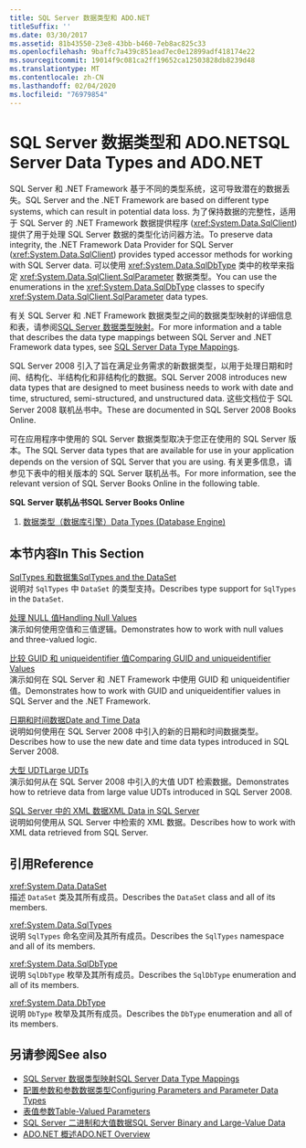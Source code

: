 ```yaml
---
title: SQL Server 数据类型和 ADO.NET
titleSuffix: ''
ms.date: 03/30/2017
ms.assetid: 81b43550-23e8-43bb-b460-7eb8ac825c33
ms.openlocfilehash: 9baffc7a439c851ead7ec0e12899adf418174e22
ms.sourcegitcommit: 19014f9c081ca2ff19652ca12503828db8239d48
ms.translationtype: MT
ms.contentlocale: zh-CN
ms.lasthandoff: 02/04/2020
ms.locfileid: "76979854"
---
```

# <a name="sql-server-data-types-and-adonet"></a><span data-ttu-id="5067b-102">SQL Server 数据类型和 ADO.NET</span><span class="sxs-lookup"><span data-stu-id="5067b-102">SQL Server Data Types and ADO.NET</span></span>
<span data-ttu-id="5067b-103">SQL Server 和 .NET Framework 基于不同的类型系统，这可导致潜在的数据丢失。</span><span class="sxs-lookup"><span data-stu-id="5067b-103">SQL Server and the .NET Framework are based on different type systems, which can result in potential data loss.</span></span> <span data-ttu-id="5067b-104">为了保持数据的完整性，适用于 SQL Server 的 .NET Framework 数据提供程序 (<xref:System.Data.SqlClient>) 提供了用于处理 SQL Server 数据的类型化访问器方法。</span><span class="sxs-lookup"><span data-stu-id="5067b-104">To preserve data integrity, the .NET Framework Data Provider for SQL Server (<xref:System.Data.SqlClient>) provides typed accessor methods for working with SQL Server data.</span></span> <span data-ttu-id="5067b-105">可以使用 <xref:System.Data.SqlDbType> 类中的枚举来指定 <xref:System.Data.SqlClient.SqlParameter> 数据类型。</span><span class="sxs-lookup"><span data-stu-id="5067b-105">You can use the enumerations in the <xref:System.Data.SqlDbType> classes to specify <xref:System.Data.SqlClient.SqlParameter> data types.</span></span>  
  
 <span data-ttu-id="5067b-106">有关 SQL Server 和 .NET Framework 数据类型之间的数据类型映射的详细信息和表，请参阅[SQL Server 数据类型映射](../sql-server-data-type-mappings.md)。</span><span class="sxs-lookup"><span data-stu-id="5067b-106">For more information and a table that describes the data type mappings between SQL Server and .NET Framework data types, see [SQL Server Data Type Mappings](../sql-server-data-type-mappings.md).</span></span>  
  
 <span data-ttu-id="5067b-107">SQL Server 2008 引入了旨在满足业务需求的新数据类型，以用于处理日期和时间、结构化、半结构化和非结构化的数据。</span><span class="sxs-lookup"><span data-stu-id="5067b-107">SQL Server 2008 introduces new data types that are designed to meet business needs to work with date and time, structured, semi-structured, and unstructured data.</span></span> <span data-ttu-id="5067b-108">这些文档位于 SQL Server 2008 联机丛书中。</span><span class="sxs-lookup"><span data-stu-id="5067b-108">These are documented in SQL Server 2008 Books Online.</span></span>  
  
 <span data-ttu-id="5067b-109">可在应用程序中使用的 SQL Server 数据类型取决于您正在使用的 SQL Server 版本。</span><span class="sxs-lookup"><span data-stu-id="5067b-109">The SQL Server data types that are available for use in your application depends on the version of SQL Server that you are using.</span></span> <span data-ttu-id="5067b-110">有关更多信息，请参见下表中的相关版本的 SQL Server 联机丛书。</span><span class="sxs-lookup"><span data-stu-id="5067b-110">For more information, see the relevant version of SQL Server Books Online in the following table.</span></span>  
  
 <span data-ttu-id="5067b-111">**SQL Server 联机丛书**</span><span class="sxs-lookup"><span data-stu-id="5067b-111">**SQL Server Books Online**</span></span>  
  
1. [<span data-ttu-id="5067b-112">数据类型（数据库引擎）</span><span class="sxs-lookup"><span data-stu-id="5067b-112">Data Types (Database Engine)</span></span>](https://go.microsoft.com/fwlink/?LinkID=107468)  
  
## <a name="in-this-section"></a><span data-ttu-id="5067b-113">本节内容</span><span class="sxs-lookup"><span data-stu-id="5067b-113">In This Section</span></span>  
 [<span data-ttu-id="5067b-114">SqlTypes 和数据集</span><span class="sxs-lookup"><span data-stu-id="5067b-114">SqlTypes and the DataSet</span></span>](sqltypes-and-the-dataset.md)  
 <span data-ttu-id="5067b-115">说明对 `SqlTypes` 中 `DataSet` 的类型支持。</span><span class="sxs-lookup"><span data-stu-id="5067b-115">Describes type support for `SqlTypes` in the `DataSet`.</span></span>  
  
 [<span data-ttu-id="5067b-116">处理 NULL 值</span><span class="sxs-lookup"><span data-stu-id="5067b-116">Handling Null Values</span></span>](handling-null-values.md)  
 <span data-ttu-id="5067b-117">演示如何使用空值和三值逻辑。</span><span class="sxs-lookup"><span data-stu-id="5067b-117">Demonstrates how to work with null values and three-valued logic.</span></span>  
  
 [<span data-ttu-id="5067b-118">比较 GUID 和 uniqueidentifier 值</span><span class="sxs-lookup"><span data-stu-id="5067b-118">Comparing GUID and uniqueidentifier Values</span></span>](comparing-guid-and-uniqueidentifier-values.md)  
 <span data-ttu-id="5067b-119">演示如何在 SQL Server 和 .NET Framework 中使用 GUID 和 uniqueidentifier 值。</span><span class="sxs-lookup"><span data-stu-id="5067b-119">Demonstrates how to work with GUID and uniqueidentifier values in SQL Server and the .NET Framework.</span></span>  
  
 [<span data-ttu-id="5067b-120">日期和时间数据</span><span class="sxs-lookup"><span data-stu-id="5067b-120">Date and Time Data</span></span>](date-and-time-data.md)  
 <span data-ttu-id="5067b-121">说明如何使用在 SQL Server 2008 中引入的新的日期和时间数据类型。</span><span class="sxs-lookup"><span data-stu-id="5067b-121">Describes how to use the new date and time data types introduced in SQL Server 2008.</span></span>  
  
 [<span data-ttu-id="5067b-122">大型 UDT</span><span class="sxs-lookup"><span data-stu-id="5067b-122">Large UDTs</span></span>](large-udts.md)  
 <span data-ttu-id="5067b-123">演示如何从在 SQL Server 2008 中引入的大值 UDT 检索数据。</span><span class="sxs-lookup"><span data-stu-id="5067b-123">Demonstrates how to retrieve data from large value UDTs introduced in SQL Server 2008.</span></span>  
  
 [<span data-ttu-id="5067b-124">SQL Server 中的 XML 数据</span><span class="sxs-lookup"><span data-stu-id="5067b-124">XML Data in SQL Server</span></span>](xml-data-in-sql-server.md)  
 <span data-ttu-id="5067b-125">说明如何使用从 SQL Server 中检索的 XML 数据。</span><span class="sxs-lookup"><span data-stu-id="5067b-125">Describes how to work with XML data retrieved from SQL Server.</span></span>  
  
## <a name="reference"></a><span data-ttu-id="5067b-126">引用</span><span class="sxs-lookup"><span data-stu-id="5067b-126">Reference</span></span>  
 <xref:System.Data.DataSet>  
 <span data-ttu-id="5067b-127">描述 `DataSet` 类及其所有成员。</span><span class="sxs-lookup"><span data-stu-id="5067b-127">Describes the `DataSet` class and all of its members.</span></span>  
  
 <xref:System.Data.SqlTypes>  
 <span data-ttu-id="5067b-128">说明 `SqlTypes` 命名空间及其所有成员。</span><span class="sxs-lookup"><span data-stu-id="5067b-128">Describes the `SqlTypes` namespace and all of its members.</span></span>  
  
 <xref:System.Data.SqlDbType>  
 <span data-ttu-id="5067b-129">说明 `SqlDbType` 枚举及其所有成员。</span><span class="sxs-lookup"><span data-stu-id="5067b-129">Describes the `SqlDbType` enumeration and all of its members.</span></span>  
  
 <xref:System.Data.DbType>  
 <span data-ttu-id="5067b-130">说明 `DbType` 枚举及其所有成员。</span><span class="sxs-lookup"><span data-stu-id="5067b-130">Describes the `DbType` enumeration and all of its members.</span></span>  
  
## <a name="see-also"></a><span data-ttu-id="5067b-131">另请参阅</span><span class="sxs-lookup"><span data-stu-id="5067b-131">See also</span></span>

- [<span data-ttu-id="5067b-132">SQL Server 数据类型映射</span><span class="sxs-lookup"><span data-stu-id="5067b-132">SQL Server Data Type Mappings</span></span>](../sql-server-data-type-mappings.md)
- [<span data-ttu-id="5067b-133">配置参数和参数数据类型</span><span class="sxs-lookup"><span data-stu-id="5067b-133">Configuring Parameters and Parameter Data Types</span></span>](../configuring-parameters-and-parameter-data-types.md)
- [<span data-ttu-id="5067b-134">表值参数</span><span class="sxs-lookup"><span data-stu-id="5067b-134">Table-Valued Parameters</span></span>](table-valued-parameters.md)
- [<span data-ttu-id="5067b-135">SQL Server 二进制和大值数据</span><span class="sxs-lookup"><span data-stu-id="5067b-135">SQL Server Binary and Large-Value Data</span></span>](sql-server-binary-and-large-value-data.md)
- [<span data-ttu-id="5067b-136">ADO.NET 概述</span><span class="sxs-lookup"><span data-stu-id="5067b-136">ADO.NET Overview</span></span>](../ado-net-overview.md)
